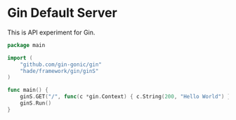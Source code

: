 # Gin Default Server

This is API experiment for Gin.

```go
package main

import (
	"github.com/gin-gonic/gin"
	"hade/framework/gin/ginS"
)

func main() {
	ginS.GET("/", func(c *gin.Context) { c.String(200, "Hello World") })
	ginS.Run()
}
```

